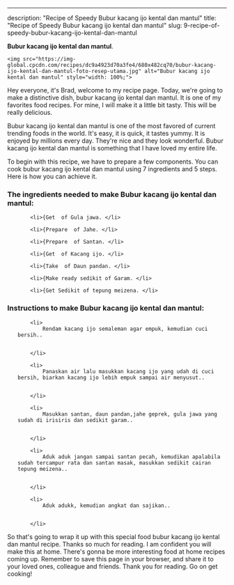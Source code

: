 ---
description: "Recipe of Speedy Bubur kacang ijo kental dan mantul"
title: "Recipe of Speedy Bubur kacang ijo kental dan mantul"
slug: 9-recipe-of-speedy-bubur-kacang-ijo-kental-dan-mantul

<p>
	<strong>Bubur kacang ijo kental dan mantul</strong>. 
	
</p>
<p>
	
	<img src="https://img-global.cpcdn.com/recipes/dc9a4923d70a3fe4/680x482cq70/bubur-kacang-ijo-kental-dan-mantul-foto-resep-utama.jpg" alt="Bubur kacang ijo kental dan mantul" style="width: 100%;">
	
	
</p>
<p>
	Hey everyone, it's Brad, welcome to my recipe page. Today, we're going to make a distinctive dish, bubur kacang ijo kental dan mantul. It is one of my favorites food recipes. For mine, I will make it a little bit tasty. This will be really delicious.
</p>
	
<p>
	Bubur kacang ijo kental dan mantul is one of the most favored of current trending foods in the world. It's easy, it is quick, it tastes yummy. It is enjoyed by millions every day. They're nice and they look wonderful. Bubur kacang ijo kental dan mantul is something that I have loved my entire life.
</p>
<p>
	
</p>

<p>
To begin with this recipe, we have to prepare a few components. You can cook bubur kacang ijo kental dan mantul using 7 ingredients and 5 steps. Here is how you can achieve it.
</p>

<h3>The ingredients needed to make Bubur kacang ijo kental dan mantul:</h3>

<ol>
	
		<li>{Get  of Gula jawa. </li>
	
		<li>{Prepare  of Jahe. </li>
	
		<li>{Prepare  of Santan. </li>
	
		<li>{Get  of Kacang ijo. </li>
	
		<li>{Take  of Daun pandan. </li>
	
		<li>{Make ready sedikit of Garam. </li>
	
		<li>{Get Sedikit of tepung meizena. </li>
	
</ol>
<p>
	
</p>

<h3>Instructions to make Bubur kacang ijo kental dan mantul:</h3>

<ol>
	
		<li>
			Rendam kacang ijo semaleman agar empuk, kemudian cuci bersih..
			
			
		</li>
	
		<li>
			Panaskan air lalu masukkan kacang ijo yang udah di cuci bersih, biarkan kacang ijo lebih empuk sampai air menyusut..
			
			
		</li>
	
		<li>
			Masukkan santan, daun pandan,jahe geprek, gula jawa yang sudah di irisiris dan sedikit garam..
			
			
		</li>
	
		<li>
			Aduk aduk jangan sampai santan pecah, kemudikan apalabila sudah tercampur rata dan santan masak, masukkan sedikit cairan tepung meizena..
			
			
		</li>
	
		<li>
			Aduk adukk, kemudian angkat dan sajikan..
			
			
		</li>
	
</ol>

<p>
	
</p>

<p>
	So that's going to wrap it up with this special food bubur kacang ijo kental dan mantul recipe. Thanks so much for reading. I am confident you will make this at home. There's gonna be more interesting food at home recipes coming up. Remember to save this page in your browser, and share it to your loved ones, colleague and friends. Thank you for reading. Go on get cooking!
</p>
